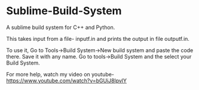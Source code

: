 # Sublime-Build-System
A sublime build system for C++ and Python.

This takes input from a file- inputf.in  and prints the output in file outputf.in. 


To use it, Go to Tools->Build System->New build system and paste the code there. Save it with any name. Go to tools->Build System and the select your Build System.

For more help, watch my video on youtube- https://www.youtube.com/watch?v=bGUiJ8lpvlY


